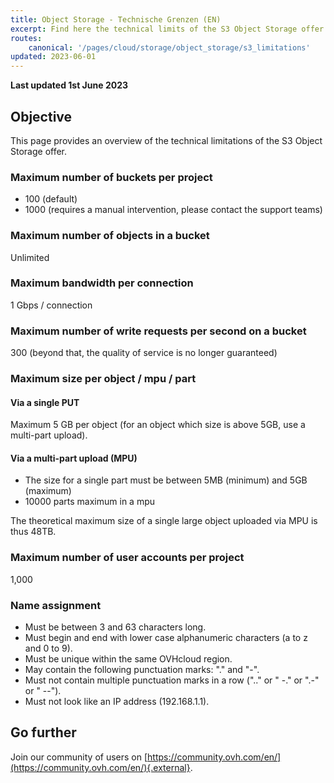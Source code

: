 ```yaml
---
title: Object Storage - Technische Grenzen (EN)
excerpt: Find here the technical limits of the S3 Object Storage offer
routes:
    canonical: '/pages/cloud/storage/object_storage/s3_limitations'
updated: 2023-06-01
---
```


**Last updated 1st June 2023**

## Objective

This page provides an overview of the technical limitations of the S3 Object Storage offer.

### Maximum number of buckets per project

- 100 (default)
- 1000 (requires a manual intervention, please contact the support teams)

### Maximum number of objects in a bucket

Unlimited

### Maximum bandwidth per connection

1 Gbps / connection

### Maximum number of write requests per second on a bucket

300 (beyond that, the quality of service is no longer guaranteed)

### Maximum size per object / mpu / part

#### Via a single PUT

Maximum 5 GB per object (for an object which size is above 5GB, use a multi-part upload).

#### Via a multi-part upload (MPU)

- The size for a single part must be between 5MB (minimum) and 5GB (maximum)
- 10000 parts maximum in a mpu

The theoretical maximum size of a single large object uploaded via MPU is thus 48TB.

### Maximum number of user accounts per project

1,000

### Name assignment

- Must be between 3 and 63 characters long.
- Must begin and end with lower case alphanumeric characters (a to z and 0 to 9).
- Must be unique within the same OVHcloud region.
- May contain the following punctuation marks: "." and "-".
- Must not contain multiple punctuation marks in a row (".." or " -." or ".-" or " --").
- Must not look like an IP address (192.168.1.1).

## Go further

Join our community of users on [https://community.ovh.com/en/](https://community.ovh.com/en/){.external}.
